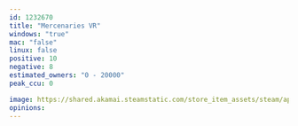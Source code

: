 ```yaml
---
id: 1232670
title: "Mercenaries VR"
windows: "true"
mac: "false"
linux: false
positive: 10
negative: 8
estimated_owners: "0 - 20000"
peak_ccu: 0

image: https://shared.akamai.steamstatic.com/store_item_assets/steam/apps/1232670/header.jpg?t=1592591659
opinions:
---
```

